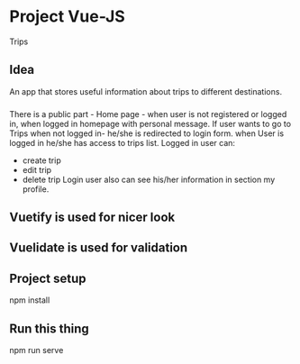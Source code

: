 # Project Vue-JS
 Trips

## Idea
An app that stores useful information about trips to different destinations.

### 

There is a public part - Home page - when user is not registered or logged in, when logged in homepage with personal message.
If user wants to go to Trips when not logged in- he/she is redirected to login form.
when User is logged in he/she has access to trips list.
Logged in user can:
- create trip
- edit trip
- delete trip
Login user also can see his/her information in section my profile.

## Vuetify is used for nicer look 


## Vuelidate is used for validation 

## Project setup

npm install
## Run this thing 

npm run serve
